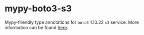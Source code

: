 # mypy-boto3-s3

Mypy-friendly type annotations for `boto3` 1.10.22 `s3` service.
More information can be found [here](https://github.com/vemel/mypy_boto3).